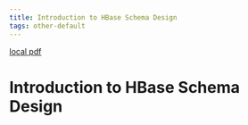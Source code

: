 ```yaml
---
title: Introduction to HBase Schema Design
tags: other-default
---
```


[local pdf](../../../pdfs/Introduction%20to%20HBase%20Schema%20Design.pdf)

# Introduction to HBase Schema Design
